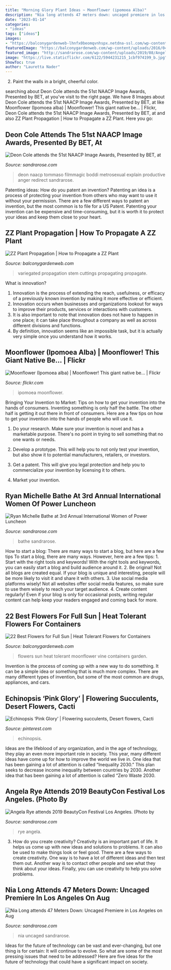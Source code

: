 ```yaml
---
title: "Morning Glory Plant Ideas ~ Moonflower (ipomoea Alba)"
description: "Nia long attends 47 meters down: uncaged premiere in los angeles on aug"
date: "2023-01-14"
categories:
- "ideas"
tags: ["ideas"]
images:
- "https://balconygardenweb-lhnfx0beomqvnhspx.netdna-ssl.com/wp-content/uploads/2020/09/3.-Stem-Cuttings-in-Soil-1.jpg"
featuredImage: "https://balconygardenweb.com/wp-content/uploads/2016/04/moonflower-vine.jpg"
featured_image: "http://sandrarose.com/wp-content/uploads/2019/08/Angela-Rye-wenn36835159.jpg"
image: "https://live.staticflickr.com/6122/5944231215_1cbf974199_b.jpg"
ShowToc: true
author: "Lauretta Nader"
---
```



2. Paint the walls in a bright, cheerful color.

	

		
searching about Deon Cole attends the 51st NAACP Image Awards, Presented by BET, at you've visit to the right page. We have 8 Images about Deon Cole attends the 51st NAACP Image Awards, Presented by BET, at like Moonflower (Ipomoea alba) | Moonflower! This giant native be… | Flickr, Deon Cole attends the 51st NAACP Image Awards, Presented by BET, at and also ZZ Plant Propagation | How to Propagate a ZZ Plant. Here you go:
		
    
## Deon Cole Attends The 51st NAACP Image Awards, Presented By BET, At

<img loading=lazy src="http://sandrarose.com/wp-content/uploads/2020/02/Deon-Cole-GettyImages-768x1055.jpg" onerror="this.onerror=null;this.src='https://tse2.mm.bing.net/th?id=OIP.QN2VyewhnkgBtWIc4-heRwHaKL&amp;pid=15.1';" alt="Deon Cole attends the 51st NAACP Image Awards, Presented by BET, at">

_Source: sandrarose.com_

>deon naacp tommaso filmmagic boddi metrosexual explain productive anger redirect sandrarose. 

	

Patenting ideas: How do you patent an invention?
Patenting an idea is a process of protecting your invention from others who may want to use it without your permission. There are a few different ways to patent an invention, but the most common is to file for a US Patent. Patenting your invention can be expensive and time-consuming, but it is worth it to protect your ideas and keep them close to your heart.

    
## ZZ Plant Propagation | How To Propagate A ZZ Plant

<img loading=lazy src="https://balconygardenweb-lhnfx0beomqvnhspx.netdna-ssl.com/wp-content/uploads/2020/09/3.-Stem-Cuttings-in-Soil-1.jpg" onerror="this.onerror=null;this.src='https://tse1.mm.bing.net/th?id=OIP.NM32H8IrHvE6mXUT9GngygHaJ3&amp;pid=15.1';" alt="ZZ Plant Propagation | How to Propagate a ZZ Plant">

_Source: balconygardenweb.com_

>variegated propagation stem cuttings propagating propagate. 

	

What is innovation?
1. Innovation is the process of extending the reach, usefulness, or efficacy of a previously known invention by making it more effective or efficient.
2. Innovation occurs when businesses and organizations lookout for ways to improve their products, services or interactions with customers.
3. It is also important to note that innovation does not have to happen in one place; it can take place throughout a company as well as across different divisions and functions.
4. By definition, innovation seems like an impossible task, but it is actually very simple once you understand how it works.

    
## Moonflower (Ipomoea Alba) | Moonflower! This Giant Native Be… | Flickr

<img loading=lazy src="https://live.staticflickr.com/6122/5944231215_1cbf974199_b.jpg" onerror="this.onerror=null;this.src='https://tse2.mm.bing.net/th?id=OIP.DY8K0gcflC9rExdKswcu4gHaGu&amp;pid=15.1';" alt="Moonflower (Ipomoea alba) | Moonflower! This giant native be… | Flickr">

_Source: flickr.com_

>ipomoea moonflower. 

	

Bringing Your Invention to Market: Tips on how to get your invention into the hands of consumers.
Inventing something is only half the battle. The other half is getting it out there in front of consumers. Here are a few tips on how to get your invention into the hands of people who will use it.
1. Do your research. Make sure your invention is novel and has a marketable purpose. There's no point in trying to sell something that no one wants or needs.

2. Develop a prototype. This will help you to not only test your invention, but also show it to potential manufacturers, retailers, or investors.

3. Get a patent. This will give you legal protection and help you to commercialize your invention by licensing it to others.

4. Market your invention.

    
## Ryan Michelle Bathe At 3rd Annual International Women Of Power Luncheon

<img loading=lazy src="http://sandrarose.com/wp-content/uploads/2020/03/Ryan-Michelle-Bathe-wenn37679642.jpg" onerror="this.onerror=null;this.src='https://tse4.mm.bing.net/th?id=OIP.96fYUhfEN-TeFTZy2mUBdQHaLH&amp;pid=15.1';" alt="Ryan Michelle Bathe at 3rd Annual International Women of Power Luncheon">

_Source: sandrarose.com_

>bathe sandrarose. 

	

How to start a blog: There are many ways to start a blog, but here are a few tips
To start a blog, there are many ways. However, here are a few tips: 1. Start with the right tools and keywords! With the right tools and keywords, you can easily start a blog and build audience around it. 2. Be original! Not all blogs are created equal. If your blog is unique and interesting, people will be more likely to visit it and share it with others. 3. Use social media platforms wisely! Not all websites offer social media features, so make sure to use them wisely to reach your target audience. 4. Create content regularly! Even if your blog is only for occasional posts, writing regular content can help keep your readers engaged and coming back for more.

    
## 22 Best Flowers For Full Sun | Heat Tolerant Flowers For Containers

<img loading=lazy src="https://balconygardenweb.com/wp-content/uploads/2016/04/moonflower-vine.jpg" onerror="this.onerror=null;this.src='https://tse3.mm.bing.net/th?id=OIP.LjB9WDWXZqzK5OhTu6SAIQHaJ4&amp;pid=15.1';" alt="22 Best Flowers for Full Sun | Heat Tolerant Flowers for Containers">

_Source: balconygardenweb.com_

>flowers sun heat tolerant moonflower vine containers garden. 

	

Invention is the process of coming up with a new way to do something. It can be a simple idea or something that is much more complex. There are many different types of invention, but some of the most common are drugs, appliances, and cars.

    
## Echinopsis ‘Pink Glory’ | Flowering Succulents, Desert Flowers, Cacti

<img loading=lazy src="https://i.pinimg.com/736x/f6/e6/c7/f6e6c795f1b2036d89f2c5ed574fad8c.jpg" onerror="this.onerror=null;this.src='https://tse3.mm.bing.net/th?id=OIP.9D8bombPOVQ06BmOPPpaQAHaKN&amp;pid=15.1';" alt="Echinopsis ‘Pink Glory’ | Flowering succulents, Desert flowers, Cacti">

_Source: pinterest.com_

>echinopsis. 

	

Ideas are the lifeblood of any organization, and in the age of technology, they play an even more important role in society. This year, many different ideas have come up for how to improve the world we live in. One idea that has been gaining a lot of attention is called “Inequality 2030.” This plan seeks to decrease income inequality between countries by 2030. Another idea that has been gaining a lot of attention is called “Zero Waste 2030.

    
## Angela Rye Attends 2019 BeautyCon Festival Los Angeles. (Photo By

<img loading=lazy src="http://sandrarose.com/wp-content/uploads/2019/08/Angela-Rye-wenn36835159.jpg" onerror="this.onerror=null;this.src='https://tse4.mm.bing.net/th?id=OIP.Z-QvJ6a-3yiDoyf5ARW9gwHaLc&amp;pid=15.1';" alt="Angela Rye attends 2019 BeautyCon Festival Los Angeles. (Photo by">

_Source: sandrarose.com_

>rye angela. 

	

3. How do you create creativity?
Creativity is an important part of life. It helps us come up with new ideas and solutions to problems. It can also be used to make things look or feel good. There are a few ways to create creativity. One way is to have a lot of different ideas and then test them out. Another way is to contact other people and see what they think about your ideas. Finally, you can use creativity to help you solve problems.

    
## Nia Long Attends 47 Meters Down: Uncaged Premiere In Los Angeles On Aug

<img loading=lazy src="https://sandrarose.com/wp-content/uploads/2019/08/Nia-Long-wenn36841768.jpg" onerror="this.onerror=null;this.src='https://tse3.mm.bing.net/th?id=OIP.ZNJcshDflezzHklVS4rMOAHaLJ&amp;pid=15.1';" alt="Nia Long attends 47 Meters Down: Uncaged Premiere in Los Angeles on Aug">

_Source: sandrarose.com_

>nia uncaged sandrarose. 

	

Ideas for the future of technology can be vast and ever-changing, but one thing is for certain: It will continue to evolve. So what are some of the most pressing issues that need to be addressed? Here are five ideas for the future of technology that could have a significant impact on society.

